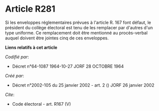 # Article R281

Si les enveloppes réglementaires prévues à l'article R. 167 font défaut, le président du collège électoral est tenu de les
remplacer par d'autres d'un type uniforme. Ce remplacement doit être mentionné au procès-verbal auquel doivent être jointes
cinq de ces enveloppes.

**Liens relatifs à cet article**

_Codifié par_:

  - Décret n°64-1087 1964-10-27 JORF 28 OCTOBRE 1964

_Créé par_:

  - Décret n°2002-105 du 25 janvier 2002 - art. 2 () JORF 26 janvier 2002

_Cite_:

  - Code électoral - art. R167 (V)

